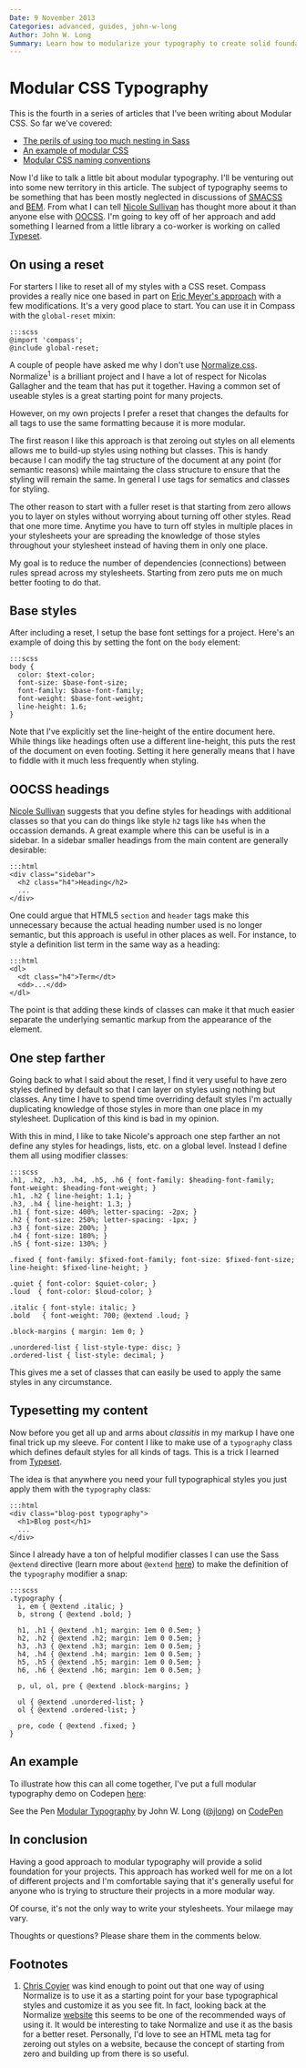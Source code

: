 ```yaml
---
Date: 9 November 2013
Categories: advanced, guides, john-w-long
Author: John W. Long
Summary: Learn how to modularize your typography to create solid foundation for your projects. Use multiple classes and the @extend directive to create a reusable set of typographical styles.
---
```


# Modular CSS Typography

This is the fourth in a series of articles that I've been writing about Modular
CSS. So far we've covered:

* [The perils of using too much nesting in Sass](http://thesassway.com/intermediate/avoid-nested-selectors-for-more-modular-css)
* [An example of modular CSS](http://thesassway.com/advanced/modular-css-an-example)
* [Modular CSS naming conventions](http://thesassway.com/advanced/modular-css-naming-conventions)

Now I'd like to talk a little bit about modular typography. I'll be venturing
out into some new territory in this article. The subject of typography seems to
be something that has been mostly neglected in discussions of
[SMACSS](http://smacss.com) and [BEM](http://bem.info). From what I can tell
[Nicole Sullivan](http://stubbornella.org) has thought more about it than anyone
else with [OOCSS](https://github.com/stubbornella/oocss/blob/master/oocss/src/components/typography/_typography.scss).
I'm going to key off of her approach and add something I learned from a little
library a co-worker is working on called [Typeset](http://joshuarudd.github.io/typeset.css/).


## On using a reset

For starters I like to reset all of my styles with a CSS reset. Compass provides
a really nice one based in part on [Eric Meyer's approach](http://meyerweb.com/eric/tools/css/reset/)
with a few modifications. It's a very good place to start. You can use it in
Compass with the `global-reset` mixin:

    :::scss
    @import 'compass';
    @include global-reset;

A couple of people have asked me why I don't use [Normalize.css](http://necolas.github.io/normalize.css/).
Normalize<sup>1</sup> is a brilliant project and I have a lot of respect for Nicolas
Gallagher and the team that has put it together. Having a common set of
useable styles is a great starting point for many projects.

However, on my own projects I prefer a reset that changes the defaults for all
tags to use the same formatting because it is more modular.

The first reason I like this approach is that zeroing out styles on all
elements allows me to build-up styles using nothing but classes. This is handy
because I can modify the tag structure of the document at any point (for
semantic reasons) while maintaing the class structure to ensure that the
styling will remain the same. In general I use tags for sematics and classes
for styling.

The other reason to start with a fuller reset is that starting from zero allows
you to layer on styles without worrying about turning off other styles. Read
that one more time. Anytime you have to turn off styles in multiple places in
your stylesheets your are spreading the knowledge of those styles throughout
your stylesheet instead of having them in only one place.

My goal is to reduce the number of dependencies (connections) between rules
spread across my stylesheets. Starting from zero puts me on much better footing
to do that.



## Base styles

After including a reset, I setup the base font settings for a project. Here's
an example of doing this by setting the font on the `body` element:

    :::scss
    body {
      color: $text-color;
      font-size: $base-font-size;
      font-family: $base-font-family;
      font-weight: $base-font-weight;
      line-height: 1.6;
    }

Note that I've explicitly set the line-height of the entire document here. While
things like headings often use a different line-height, this puts the rest of
the document on even footing. Setting it here generally means that I have to
fiddle with it much less frequently when styling.


## OOCSS headings

[Nicole Sullivan](http://www.stubbornella.org/) suggests that you define styles
for headings with additional classes so that you can do things like style `h2`
tags like `h4`s when the occassion demands. A great example where this can be
useful is in a sidebar. In a sidebar smaller headings from the main content are
generally desirable:

    :::html
    <div class="sidebar">
      <h2 class="h4">Heading</h2>
      ...
    </div>

One could argue that HTML5 `section` and `header` tags make this unnecessary
because the actual heading number used is no longer semantic, but this approach
is useful in other places as well. For instance, to style a definition list term
in the same way as a heading:

    :::html
    <dl>
      <dt class="h4">Term</dt>
      <dd>...</dd>
    </dl>

The point is that adding these kinds of classes can make it that much easier
separate the underlying semantic markup from the appearance of the element.


## One step farther

Going back to what I said about the reset, I find it very useful to have zero
styles defined by default so that I can layer on styles using nothing but
classes. Any time I have to spend time overriding default styles I'm actually
duplicating knowledge of those styles in more than one place in my stylesheet.
Duplication of this kind is bad in my opinion.

With this in mind, I like to take Nicole's approach one step farther an not
define any styles for headings, lists, etc. on a global level. Instead I define
them all using modifier classes:

    :::scss
    .h1, .h2, .h3, .h4, .h5, .h6 { font-family: $heading-font-family; font-weight: $heading-font-weight; }
    .h1, .h2 { line-height: 1.1; }
    .h3, .h4 { line-height: 1.3; }
    .h1 { font-size: 400%; letter-spacing: -2px; }
    .h2 { font-size: 250%; letter-spacing: -1px; }
    .h3 { font-size: 200%; }
    .h4 { font-size: 180%; }
    .h5 { font-size: 130%; }

    .fixed { font-family: $fixed-font-family; font-size: $fixed-font-size; line-height: $fixed-line-height; }

    .quiet { font-color: $quiet-color; }
    .loud  { font-color: $loud-color; }

    .italic { font-style: italic; }
    .bold   { font-weight: 700; @extend .loud; }

    .block-margins { margin: 1em 0; }

    .unordered-list { list-style-type: disc; }
    .ordered-list { list-style: decimal; }

This gives me a set of classes that can easily be used to apply the same styles
in any circumstance.


## Typesetting my content

Now before you get all up and arms about _classitis_ in my markup I have one
final trick up my sleeve. For content I like to make use of a `typography` class
which defines default styles for all kinds of tags. This is a trick I learned
from [Typeset](http://joshuarudd.github.io/typeset.css/).

The idea is that anywhere you need your full typographical styles you just apply
them with the `typography` class:

    :::html
    <div class="blog-post typography">
      <h1>Blog post</h1>
      ...
    </div>

Since I already have a ton of helpful modifier classes I can use the Sass
`@extend` directive (learn more about `@extend`
[here](http://sass-lang.com/docs/yardoc/file.SASS_REFERENCE.html#extend)) to
make the definition of the `typography` modifier a snap:

    :::scss
    .typography {
      i, em { @extend .italic; }
      b, strong { @extend .bold; }

      h1, .h1 { @extend .h1; margin: 1em 0 0.5em; }
      h2, .h2 { @extend .h2; margin: 1em 0 0.5em; }
      h3, .h3 { @extend .h3; margin: 1em 0 0.5em; }
      h4, .h4 { @extend .h4; margin: 1em 0 0.5em; }
      h5, .h5 { @extend .h5; margin: 1em 0 0.5em; }
      h6, .h6 { @extend .h6; margin: 1em 0 0.5em; }

      p, ul, ol, pre { @extend .block-margins; }

      ul { @extend .unordered-list; }
      ol { @extend .ordered-list; }

      pre, code { @extend .fixed; }
    }


## An example

To illustrate how this can all come together, I've put a full modular
typography demo on Codepen [here](http://codepen.io/jlong/pen/wErcp):

<div data-height="450" data-theme-id="393" data-slug-hash="gtvzG" data-user="jlong" data-default-tab="result" class='codepen'>See the Pen <a href='http://codepen.io/jlong/pen/gtvzG'>Modular Typography</a> by John W. Long (<a href='http://codepen.io/jlong'>@jlong</a>) on <a href='http://codepen.io'>CodePen</a></div>
<script async src="http://codepen.io/assets/embed/ei.js"></script>


## In conclusion

Having a good approach to modular typography will provide a solid foundation
for your projects. This approach has worked well for me on a lot of different
projects and I'm comfortable saying that it's generally useful for anyone who
is trying to structure their projects in a more modular way.

Of course, it's not the only way to write your stylesheets. Your milaege may
vary.

Thoughts or questions? Please share them in the comments below.


## Footnotes

1. [Chris Coyier](http://chriscoyier.net/) was kind enough to point out that
one way of using Normalize is to use it as a starting point for your base
typographical styles and customize it as you see fit. In fact, looking back at
the Normalize [website](http://nicolasgallagher.com/about-normalize-css/) this
seems to be one of the recommended ways of using it. It would be interesting to
take Normalize and use it as the basis for a better reset. Personally, I'd love
to see an HTML meta tag for zeroing out styles on a website, because the
concept of starting from zero and building up from there is so useful.
